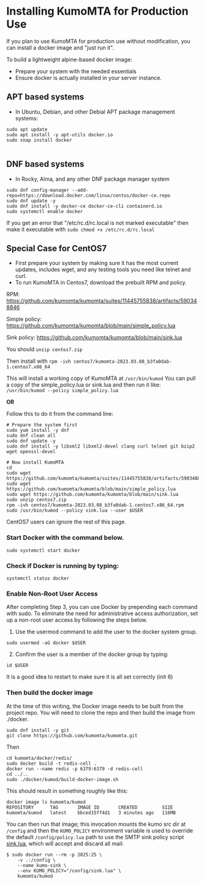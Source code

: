 # Installing KumoMTA for Production Use

If you plan to use KumoMTA for production use without modification, you can install a docker image and "just run it".

To build a lightweight alpine-based docker image:
 - Prepare your system with the needed essentials
 - Ensure docker is actually installed in your server instance.

## APT based systems
 - In Ubuntu, Debian, and other Debial APT package management systems:
 ```
sudo apt update
sudo apt install -y apt-utils docker.io
sudo snap install docker
  
 ```

## DNF based systems
 - In Rocky, Alma, and any other DNF package manager system
 ``` 
 sudo dnf config-manager --add-repo=https://download.docker.com/linux/centos/docker-ce.repo
 sudo dnf update -y
 sudo dnf install -y docker-ce docker-ce-cli containerd.io
 sudo systemctl enable docker
 ```
 If you get an error that "/etc/rc.d/rc.local is not marked executable" then make it executable with ```sudo chmod +x /etc/rc.d/rc.local```
 
 ## Special Case for CentOS7
  - First prepare your system by making sure it has the most current updates, includes wget, and any testing tools you need like telnet and curl.
  - To run KumoMTA in Centos7, download the prebuilt RPM and policy.

  RPM: https://github.com/kumomta/kumomta/suites/11445755838/artifacts/590348846
  
  Simple policy: https://github.com/kumomta/kumomta/blob/main/simple_policy.lua
  
  Sink policy: https://github.com/kumomta/kumomta/blob/main/sink.lua
  
  You should ```unzip centos7.zip``` 
  
  Then install with ```rpm -ivh centos7/kumomta-2023.03.08_b3fa0dab-1.centos7.x86_64```
  
  This will install a working copy of KumoMTA at ```/usr/bin/kumod```
  You can pull a copy of the simple_policy.lua or sink.lua and then run it like:
  ```/usr/bin/kumod --policy simple_policy.lua ```
  
  **OR**
  
  Follow this to do it from the command line:
```
# Prepare the system first
sudo yum install -y dnf
sudo dnf clean all
sudo dnf update -y
sudo dnf install -y libxml2 libxml2-devel clang curl telnet git bzip2 wget openssl-devel

# Now install KumoMTA
cd
sudo wget https://github.com/kumomta/kumomta/suites/11445755838/artifacts/590348846
sudo wget https://github.com/kumomta/kumomta/blob/main/simple_policy.lua
sudo wget https://github.com/kumomta/kumomta/blob/main/sink.lua
sudo unzip centos7.zip
rpm -ivh centos7/kumomta-2023.03.08_b3fa0dab-1.centos7.x86_64.rpm
sudo /usr/bin/kumod --policy sink.lua --user $USER

```

  
  CentOS7 users can ignore the rest of this page.
  
### Start Docker with the command below.

```sudo systemctl start docker```

### Check if Docker is running by typing:

```systemctl status docker```
 
### Enable Non-Root User Access
After completing Step 3, you can use Docker by prepending each command with sudo. To eliminate the need for administrative access authorization, set up a non-root user access by following the steps below.

1. Use the usermod command to add the user to the docker system group.

```sudo usermod -aG docker $USER```

2. Confirm the user is a member of the docker group by typing:

```id $USER```

It is a good idea to restart to make sure it is all set correctly (init 6)


 

### Then build the docker image

At the time of this writing, the Docker image needs to be built from the project repo.  You will need to clone the repo and then build the image from ./docker.

```
sudo dnf install -y git
git clone https://github.com/kumomta/kumomta.git
```
Then
```
cd kumomta/docker/redis/
sudo docker build -t redis-cell .
docker run --name redis -p 6379:6379 -d redis-cell
cd ../..
sudo ./docker/kumod/build-docker-image.sh
```
This should result in something roughly like this:
```
docker image ls kumomta/kumod
REPOSITORY      TAG       IMAGE ID       CREATED         SIZE
kumomta/kumod   latest    bbced15ff4d1   3 minutes ago   116MB
```

You can then run that image; this invocation mounts the kumo
src dir at `/config` and then the `KUMO_POLICY` environment
variable is used to override the default `/config/policy.lua`
path to use the SMTP sink policy script [sink.lua](https://github.com/kumomta/kumomta/blob/main/sink.lua),
which will accept and discard all mail:

```
$ sudo docker run --rm -p 2025:25 \
    -v .:/config \
    --name kumo-sink \
    --env KUMO_POLICY="/config/sink.lua" \
    kumomta/kumod
```
 

